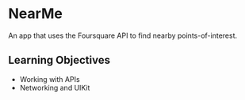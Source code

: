 # NearMe
An app that uses the Foursquare API to find nearby points-of-interest.


## Learning Objectives
- Working with APIs
- Networking and UIKit
